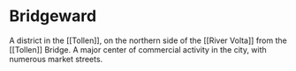 # Bridgeward

A district in the [[Tollen]], on the northern side of the [[River Volta]] from the [[Tollen]] Bridge. A major center of commercial activity in the city, with numerous market streets.